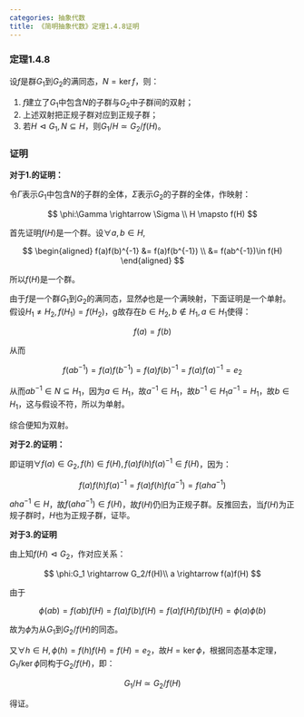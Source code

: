 ```yaml
---
categories: 抽象代数
title: 《简明抽象代数》定理1.4.8证明
---
```


### 定理1.4.8

设$f$是群$G_1$到$G_2$的满同态，$N=\ker f$，则：

1. $f$建立了$G_1$中包含$N$的子群与$G_2$中子群间的双射；
2. 上述双射把正规子群对应到正规子群；
3. 若$H \vartriangleleft G_1, N \subseteq H$，则$G_1/H \simeq G_2/f(H)$。

### 证明

**对于1.的证明：**

令$\Gamma$表示$G_1$中包含$N$的子群的全体，$\Sigma$表示$G_2$的子群的全体，作映射：


$$
\phi:\Gamma \rightarrow \Sigma \\
H \mapsto f(H)
$$


首先证明$f(H)$是一个群。设$\forall a,b \in H$,


$$
\begin{aligned}
f(a)f(b)^{-1} &= f(a)f(b^{-1}) \\
&= f(ab^{-1})\in f(H)
\end{aligned}
$$


所以$f(H)$是一个群。

由于$f$是一个群$G_1$到$G_2$的满同态，显然$\phi$也是一个满映射，下面证明是一个单射。假设$H_1 \neq H_2, f(H_1)=f(H_2)$，g故存在$b \in H_2, b \notin H_1, a \in H_1$使得：


$$
f(a)=f(b)
$$


从而


$$
f(ab^{-1})=f(a)f(b^{-1})=f(a)f(b)^{-1}=f(a)f(a)^{-1}=e_2
$$


从而$ab^{-1}\in N \subseteq H_1$，因为$a\in H_1$，故$a^{-1}\in H_1$，故$b^{-1}\in H_1a^{-1}=H_1$，故$b\in H_1$，这与假设不符，所以为单射。

综合便知为双射。

**对于2.的证明：**

即证明$\forall f(a)\in G_2, f(h) \in f(H),f(a)f(h)f(a)^{-1} \in f(H)$，因为：


$$
f(a)f(h)f(a)^{-1}=f(a)f(h)f(a^{-1})=f(aha^{-1})
$$


$aha^{-1} \in H$，故$f(aha^{-1}) \in f(H)$，故$f(H)$仍旧为正规子群。反推回去，当$f(H)$为正规子群时，$H$也为正规子群，证毕。

**对于3.的证明**

由上知$f(H) \vartriangleleft G_2$，作对应关系：


$$
\phi:G_1 \rightarrow G_2/f(H)\\
a \rightarrow f(a)f(H)
$$


由于


$$
\phi(ab)=f(ab)f(H)=f(a)f(b)f(H)=f(a)f(H)f(b)f(H)=\phi(a)\phi(b)
$$


故为$\phi$为从$G_1$到$G_2/f(H)$的同态。

又$\forall h \in H, \phi(h)=f(h)f(H)=f(H)=e_2$，故$H=\ker \phi$，根据同态基本定理，$G_1/\ker \phi$同构于$G_2/f(H)$，即：


$$
G_1/H \simeq G_2/f(H)
$$


得证。









